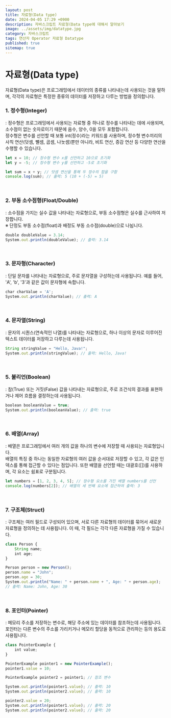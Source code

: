 ```yaml
---
layout: post
title: 자료형(Data type)
date: 2024-04-05 17:29 +0900
description: 자바스크립트 자료형(Data type에 대해서 알아보기
image: ../assets/img/datatype.jpg
category: 자바스크립트
tags: 연산자 Operator 자료형 Datatype
published: true
sitemap: true
---
```


# 자료형(Data type)

자료형(Data type)은 프로그래밍에서 데이터의 종류를 나타내는데 사용되는 것을 말하며,
각각의 자료형은 특정한 종류의 데이터를 저장하고 다루는 방법을 정의합니다.

### 1. 정수형(Integer)
: 정수형은 프로그래밍에서 사용되는 자료형 중 하나로 정수를 나타내는 데에 사용되며, 소수점이 없는 숫자로이기 때문에 음수, 양수, 0을 모두 포함합니다.<br />
정수형은 변수를 선언할 때 보통 int(정수)라는 키워드를 사용하며, 정수형 변수끼리의 사칙 연산(덧셈, 뺄셈, 곱셈, 나눗셈)뿐만 아니라, 비트 연산, 증감 연산 등 다양한 연산을 수행할 수 있습니다.

````javascript
let x = 10; // 정수형 변수 x를 선언하고 10으로 초기화
let y = -5; // 정수형 변수 y를 선언하고 -5로 초기화

let sum = x + y; // 덧셈 연산을 통해 두 정수의 합을 구함
console.log(sum); // 출력: 5 (10 + (-5) = 5)
````

<br />

### 2. 부동 소수점형(Float/Double)
: 소수점을 가지는 실수 값을 나타내는 자료형으로, 부동 소수점형은 실수를 근사하여 저장합니다.<br />
※ 단정도 부동 소수점(float)과 배정도 부동 소수점(double)으로 나뉩니다.

````javascript
double doubleValue = 3.14;
System.out.println(doubleValue); // 출력: 3.14
````

<br />

### 3. 문자형(Character)
: 단일 문자를 나타내는 자료형으로, 주로 문자열을 구성하는데 사용됩니다. 예를 들어, 'A', 'b', '3'과 같은 값이 문자형에 속합니다.

````javascript
char charValue = 'A';
System.out.println(charValue); // 출력: A
````

<br />

### 4. 문자열(String)
: 문자의 시퀀스(연속적인 나열)를 나타내는 자료형으로, 하나 이상의 문자로 이루어진 텍스트 데이터를 저장하고 다루는데 사용됩니다.

````javascript
String stringValue = "Hello, Java!";
System.out.println(stringValue); // 출력: Hello, Java!
````

<br />

### 5. 불리언(Boolean)
: 참(True) 또는 거짓(False) 값을 나타내는 자료형으로, 주로 조건식의 결과를 표현하거나 제어 흐름을 결정하는데 사용됩니다.

````javascript
boolean booleanValue = true;
System.out.println(booleanValue); // 출력: true
````

<br />

### 6. 배열(Array)
: 배열은 프로그래밍에서 여러 개의 값을 하나의 변수에 저장할 때 사용되는 자료형입니다.<br />
배열의 특징 중 하나는 동일한 자료형의 여러 값을 순서대로 저장할 수 있고, 각 값은 인덱스를 통해 접근할 수 있다는 점입니다. 또한 배열을 선언할 때는 대괄호([])를 사용하며, 각 요소는 쉼표로 구분됩니다.

````javascript
let numbers = [1, 2, 3, 4, 5]; // 정수형 요소를 가진 배열 numbers를 선언
console.log(numbers[2]); // 배열의 세 번째 요소에 접근하여 출력: 3
````

<br />

### 7. 구조체(Struct)
: 구조체는 여러 필드로 구성되어 있으며, 서로 다른 자료형의 데이터를 묶어서 새로운 자료형을 정의하는 데 사용됩니다.
이 때, 각 필드는 각각 다른 자료형을 가질 수 있습니다.

````javascript
class Person {
    String name;
    int age;
}

Person person = new Person();
person.name = "John";
person.age = 30;
System.out.println("Name: " + person.name + ", Age: " + person.age);
// 출력: Name: John, Age: 30
````

<br />

### 8. 포인터(Pointer)
: 메모리 주소를 저장하는 변수로, 해당 주소에 있는 데이터를 참조하는데 사용됩니다.
포인터는 다른 변수의 주소를 가리키거나 메모리 할당을 동적으로 관리하는 등의 용도로 사용됩니다.

````javascript
class PointerExample {
    int value;
}

PointerExample pointer1 = new PointerExample();
pointer1.value = 10;

PointerExample pointer2 = pointer1; // 참조 변수

System.out.println(pointer1.value); // 출력: 10
System.out.println(pointer2.value); // 출력: 10

pointer2.value = 20;
System.out.println(pointer1.value); // 출력: 20
System.out.println(pointer2.value); // 출력: 20
````